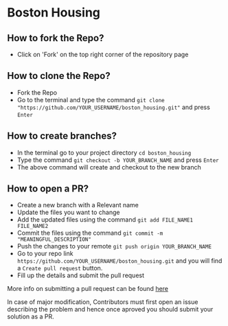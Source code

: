 # Boston Housing

## How to fork the Repo?
* Click on 'Fork' on the top right corner of the repository page

## How to clone the Repo?
* Fork the Repo
* Go to the terminal and type the command `git clone "https://github.com/YOUR_USERNAME/boston_housing.git"` and press `Enter`

## How to create branches?
* In the terminal go to your project directory `cd boston_housing`
* Type the command `git checkout -b YOUR_BRANCH_NAME` and press `Enter`
* The above command will create and checkout to the new branch

## How to open a PR?
* Create a new branch with a Relevant name
* Update the files you want to change
* Add the updated files using the command `git add FILE_NAME1 FILE_NAME2`
* Commit the files using the command `git commit -m "MEANINGFUL_DESCRIPTION"`
* Push the changes to your remote `git push origin YOUR_BRANCH_NAME`
* Go to your repo link `https://github.com/YOUR_USERNAME/boston_housing.git` and you will find a `Create pull request` button.
* Fill up the details and submit the pull request

More info on submitting a pull request can be found [here](https://help.github.com/articles/creating-a-pull-request/)

In case of major modification, Contributors must first open an issue describing the problem and hence once aproved you should submit your solution as a PR.
